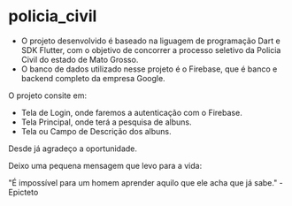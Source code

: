 # policia_civil

- O projeto desenvolvido é baseado na liguagem de programação Dart e SDK Flutter, com o objetivo de concorrer a processo seletivo da Policia Civil do estado de Mato Grosso. 
- O banco de dados utilizado nesse projeto é o Firebase, que é banco e backend completo da empresa Google.

O projeto consite em:
 - Tela de Login, onde faremos a autenticação com o Firebase.
 - Tela Principal, onde terá a pesquisa de albuns.
 - Tela ou Campo de Descrição dos albuns.
 
 Desde já agradeço a oportunidade.
 
 Deixo uma pequena mensagem que levo para a vida:
 
 "É impossível para um homem aprender aquilo que ele acha que já sabe." - Epicteto 
